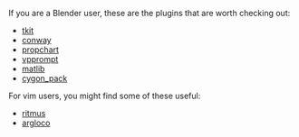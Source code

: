 If you are a Blender user, these are the plugins that are worth checking
out:

* [tkit](https://github.com/dustractor/tkit)
* [conway](https://github.com/dustractor/conway)
* [propchart](https://github.com/dustractor/propchart)
* [vpprompt](https://github.com/dustractor/vpprompt)
* [matlib](https://github.com/dustractor/matlib)
* [cygon_pack](https://github.com/dustractor/cygon_pack)

For vim users, you might find some of these useful:

* [ritmus](https://github.com/dustractor/ritmus)
* [argloco](https://github.com/dustractor/argloco)
